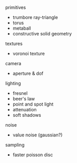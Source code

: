 primitives
 - trumbore ray-triangle
 - torus
 - metaball
 - constructive solid geometry

textures
 - voronoi texture

camera
 - aperture & dof
 
lighting
 - fresnel
 - beer's law
 - point and spot light
 - attenuation
 - soft shadows

noise
 - value noise (gaussian?)

sampling
 - faster poisson disc
